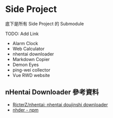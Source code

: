 # Side Project

底下是所有 Side Project 的 Submodule

TODO: Add Link

- Alarm Clock
- Web Calculator
- nhentai downloader
- Markdown Copier
- Demon Eyes
- ping-wei collector
- Vue RWD website

## nHentai Downloader 參考資料

- [RicterZ/nhentai: nhentai doujinshi downloader](https://github.com/RicterZ/nhentai)
- [nhder - npm](https://www.npmjs.com/package/nhder)

